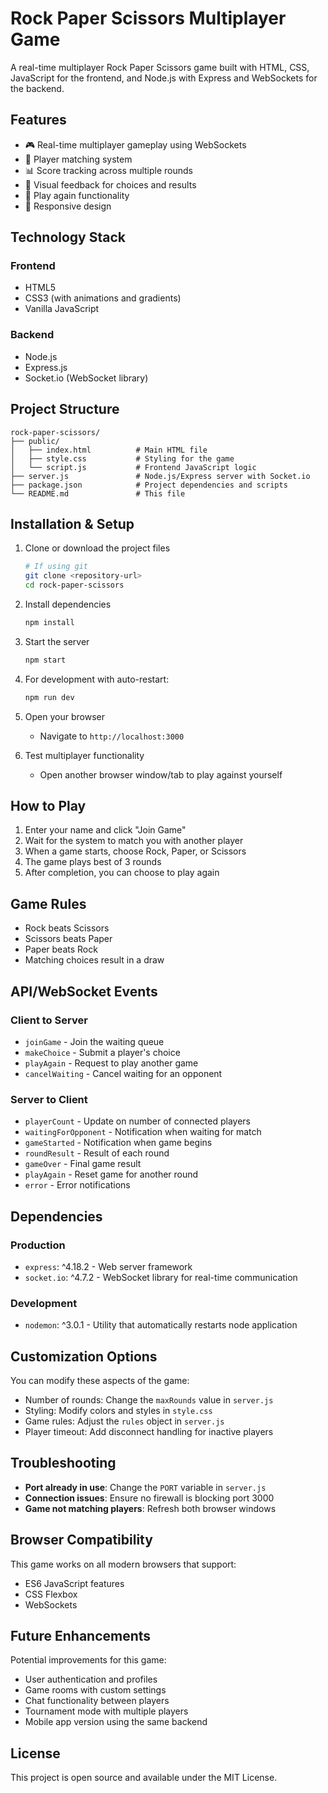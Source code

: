 # Rock Paper Scissors Multiplayer Game

A real-time multiplayer Rock Paper Scissors game built with HTML, CSS, JavaScript for the frontend, and Node.js with Express and WebSockets for the backend.

## Features

- 🎮 Real-time multiplayer gameplay using WebSockets
- 👥 Player matching system
- 📊 Score tracking across multiple rounds
- 🎯 Visual feedback for choices and results
- 🔄 Play again functionality
- 📱 Responsive design

## Technology Stack

### Frontend

- HTML5
- CSS3 (with animations and gradients)
- Vanilla JavaScript

### Backend

- Node.js
- Express.js
- Socket.io (WebSocket library)

## Project Structure

```text
rock-paper-scissors/
├── public/
│   ├── index.html          # Main HTML file
│   ├── style.css           # Styling for the game
│   └── script.js           # Frontend JavaScript logic
├── server.js               # Node.js/Express server with Socket.io
├── package.json            # Project dependencies and scripts
└── README.md               # This file
```

## Installation & Setup

1. Clone or download the project files

   ```bash
   # If using git
   git clone <repository-url>
   cd rock-paper-scissors
   ```

2. Install dependencies

   ```bash
   npm install
   ```

3. Start the server

   ```bash
   npm start
   ```

4. For development with auto-restart:

   ```bash
   npm run dev
   ```

5. Open your browser
   - Navigate to `http://localhost:3000`

6. Test multiplayer functionality
   - Open another browser window/tab to play against yourself

## How to Play

1. Enter your name and click "Join Game"
2. Wait for the system to match you with another player
3. When a game starts, choose Rock, Paper, or Scissors
4. The game plays best of 3 rounds
5. After completion, you can choose to play again

## Game Rules

- Rock beats Scissors
- Scissors beats Paper
- Paper beats Rock
- Matching choices result in a draw

## API/WebSocket Events

### Client to Server

- `joinGame` - Join the waiting queue
- `makeChoice` - Submit a player's choice
- `playAgain` - Request to play another game
- `cancelWaiting` - Cancel waiting for an opponent

### Server to Client

- `playerCount` - Update on number of connected players
- `waitingForOpponent` - Notification when waiting for match
- `gameStarted` - Notification when game begins
- `roundResult` - Result of each round
- `gameOver` - Final game result
- `playAgain` - Reset game for another round
- `error` - Error notifications

## Dependencies

### Production

- `express`: ^4.18.2 - Web server framework
- `socket.io`: ^4.7.2 - WebSocket library for real-time communication

### Development

- `nodemon`: ^3.0.1 - Utility that automatically restarts node application

## Customization Options

You can modify these aspects of the game:

- Number of rounds: Change the `maxRounds` value in `server.js`
- Styling: Modify colors and styles in `style.css`
- Game rules: Adjust the `rules` object in `server.js`
- Player timeout: Add disconnect handling for inactive players

## Troubleshooting

- **Port already in use**: Change the `PORT` variable in `server.js`
- **Connection issues**: Ensure no firewall is blocking port 3000
- **Game not matching players**: Refresh both browser windows

## Browser Compatibility

This game works on all modern browsers that support:

- ES6 JavaScript features
- CSS Flexbox
- WebSockets

## Future Enhancements

Potential improvements for this game:

- User authentication and profiles
- Game rooms with custom settings
- Chat functionality between players
- Tournament mode with multiple players
- Mobile app version using the same backend

## License

This project is open source and available under the MIT License.